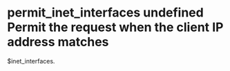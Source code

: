 # permit_inet_interfaces undefined Permit the request when the client IP address matches
$inet_interfaces. 
